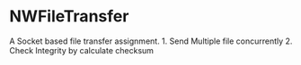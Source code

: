 # NWFileTransfer
A Socket based file transfer assignment. 1. Send Multiple file concurrently 2. Check Integrity by calculate checksum
